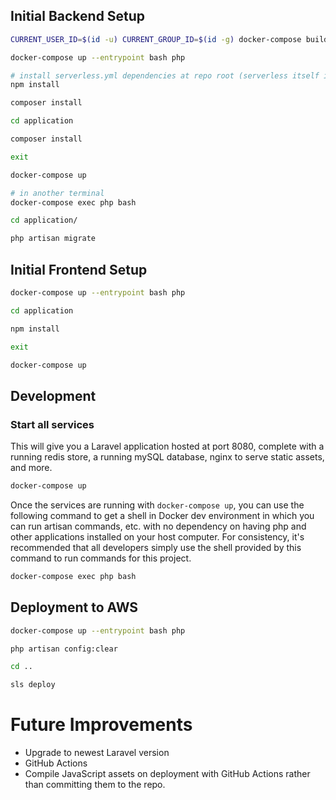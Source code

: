 ## Initial Backend Setup

```bash
CURRENT_USER_ID=$(id -u) CURRENT_GROUP_ID=$(id -g) docker-compose build php

docker-compose up --entrypoint bash php

# install serverless.yml dependencies at repo root (serverless itself is already installed globally in the php Docker image)
npm install

composer install

cd application

composer install

exit

docker-compose up

# in another terminal
docker-compose exec php bash

cd application/

php artisan migrate
```

## Initial Frontend Setup

```bash
docker-compose up --entrypoint bash php

cd application 

npm install

exit

docker-compose up
```

## Development

### Start all services

This will give you a Laravel application hosted at port 8080, complete with a running redis store, a running mySQL database, nginx to serve static assets, and more.

```bash
docker-compose up
```

Once the services are running with `docker-compose up`, you can use the following command to get a shell in Docker dev environment in which you can run artisan commands, etc. with no dependency on having php and other applications installed on your host computer. For consistency, it's recommended that all developers simply use the shell provided by this command to run commands for this project.

```bash
docker-compose exec php bash
```

## Deployment to AWS

```bash
docker-compose up --entrypoint bash php

php artisan config:clear

cd ..

sls deploy
```


# Future Improvements

- Upgrade to newest Laravel version
- GitHub Actions
- Compile JavaScript assets on deployment with GitHub Actions rather than committing them to the repo.

